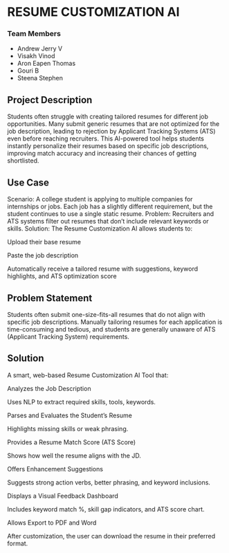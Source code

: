# RESUME CUSTOMIZATION AI


### Team Members

- Andrew Jerry V
- Visakh Vinod
- Aron Eapen Thomas
- Gouri B
- Steena Stephen
  
## Project Description

Students often struggle with creating tailored resumes for different job opportunities. Many submit generic resumes that are not optimized for the job description, leading to rejection by Applicant Tracking Systems (ATS) even before reaching recruiters. This AI-powered tool helps students instantly personalize their resumes based on specific job descriptions, improving match accuracy and increasing their chances of getting shortlisted.


## Use Case

Scenario: A college student is applying to multiple companies for internships or jobs. Each job has a slightly different requirement, but the student continues to use a single static resume.
Problem: Recruiters and ATS systems filter out resumes that don’t include relevant keywords or skills.
Solution: The Resume Customization AI allows students to:

Upload their base resume

Paste the job description

Automatically receive a tailored resume with suggestions, keyword highlights, and ATS optimization score

## Problem Statement

Students often submit one-size-fits-all resumes that do not align with specific job descriptions. Manually tailoring resumes for each application is time-consuming and tedious, and students are generally unaware of ATS (Applicant Tracking System) requirements.


## Solution

 A smart, web-based Resume Customization AI Tool that:

Analyzes the Job Description

Uses NLP to extract required skills, tools, keywords.

Parses and Evaluates the Student’s Resume

Highlights missing skills or weak phrasing.

Provides a Resume Match Score (ATS Score)

Shows how well the resume aligns with the JD.

Offers Enhancement Suggestions

Suggests strong action verbs, better phrasing, and keyword inclusions.

Displays a Visual Feedback Dashboard

Includes keyword match %, skill gap indicators, and ATS score chart.

Allows Export to PDF and Word

After customization, the user can download the resume in their preferred format.


